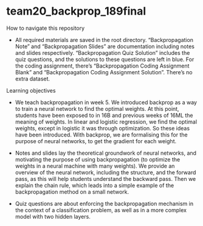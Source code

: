 # team20_backprop_189final

How to navigate this repository

- All required materials are saved in the root directory. “Backpropagation Note” and “Backpropagation Slides” are documentation including notes and slides respectively. “Backpropagation Quiz Solution” includes the quiz questions, and the solutions to these questions are left in blue. For the coding assignment, there’s “Backpropagation Coding Assignment Blank” and “Backpropagation Coding Assignment Solution”. There’s no extra dataset.

Learning objectives

- We teach backpropagation in week 5. We introduced backprop as a way to train a neural network to find the optimal weights. At this point, students have been exposed to in 16B and previous weeks of 16ML the meaning of weights. In linear and logistic regression, we find the optimal weights, except in logistic it was through optimization. So these ideas have been introduced. With backprop, we are formalising this for the purpose of neural networks, to get the gradient for each weight.

- Notes and slides lay the theoretical groundwork of neural networks, and motivating the purpose of using backpropagation (to optimize the weights in a neural machine with many weights). We provide an overview of the neural network, including the structure, and the forward pass, as this will help students understand the backward pass. Then we explain the chain rule, which leads into a simple example of the backpropagation method on a small network.

- Quiz questions are about enforcing the backpropagation mechanism in the context of a classification problem, as well as in a more complex model with two hidden layers.
